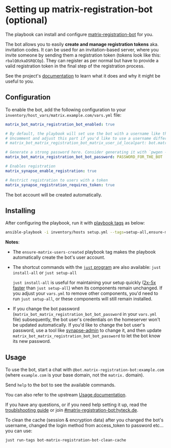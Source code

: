 # Setting up matrix-registration-bot (optional)

The playbook can install and configure [matrix-registration-bot](https://github.com/moan0s/matrix-registration-bot) for you.

The bot allows you to easily **create and manage registration tokens** aka. invitation codes. It can be used for an invitation-based server, where you invite someone by sending them a registration token (tokens look like this: `rbalQ0zkaDSRQCOp`). They can register as per normal but have to provide a valid registration token in the final step of the registration process.

See the project's [documentation](https://github.com/moan0s/matrix-registration-bot/blob/master/README.md) to learn what it does and why it might be useful to you.

## Configuration

To enable the bot, add the following configuration to your `inventory/host_vars/matrix.example.com/vars.yml` file:

```yaml
matrix_bot_matrix_registration_bot_enabled: true

# By default, the playbook will set use the bot with a username like this: `@bot.matrix-registration-bot:example.com`.
# Uncomment and adjust this part if you'd like to use a username different than the default
# matrix_bot_matrix_registration_bot_matrix_user_id_localpart: bot.matrix-registration-bot

# Generate a strong password here. Consider generating it with `pwgen -s 64 1`
matrix_bot_matrix_registration_bot_bot_password: PASSWORD_FOR_THE_BOT

# Enables registration
matrix_synapse_enable_registration: true

# Restrict registration to users with a token
matrix_synapse_registration_requires_token: true
```

The bot account will be created automatically.

## Installing

After configuring the playbook, run it with [playbook tags](playbook-tags.md) as below:

<!-- NOTE: let this conservative command run (instead of install-all) to make it clear that failure of the command means something is clearly broken. -->
```sh
ansible-playbook -i inventory/hosts setup.yml --tags=setup-all,ensure-matrix-users-created,start
```

**Notes**:

- The `ensure-matrix-users-created` playbook tag makes the playbook automatically create the bot's user account.

- The shortcut commands with the [`just` program](just.md) are also available: `just install-all` or `just setup-all`

  `just install-all` is useful for maintaining your setup quickly ([2x-5x faster](../CHANGELOG.md#2x-5x-performance-improvements-in-playbook-runtime) than `just setup-all`) when its components remain unchanged. If you adjust your `vars.yml` to remove other components, you'd need to run `just setup-all`, or these components will still remain installed.

- If you change the bot password (`matrix_bot_matrix_registration_bot_bot_password` in your `vars.yml` file) subsequently, the bot user's credentials on the homeserver won't be updated automatically. If you'd like to change the bot user's password, use a tool like [synapse-admin](configuring-playbook-synapse-admin.md) to change it, and then update `matrix_bot_matrix_registration_bot_bot_password` to let the bot know its new password.

## Usage

To use the bot, start a chat with `@bot.matrix-registration-bot:example.com` (where `example.com` is your base domain, not the `matrix.` domain).

Send `help` to the bot to see the available commands.

You can also refer to the upstream [Usage documentation](https://github.com/moan0s/matrix-registration-bot#supported-commands).

If you have any questions, or if you need help setting it up, read the [troublshooting guide](https://github.com/moan0s/matrix-registration-bot/blob/main/docs/troubleshooting.md) or join [#matrix-registration-bot:hyteck.de](https://matrix.to/#/#matrix-registration-bot:hyteck.de).

To clean the cache (session & encryption data) after you changed the bot's username, changed the login method from access_token to password etc… you can use:

```sh
just run-tags bot-matrix-registration-bot-clean-cache
```
